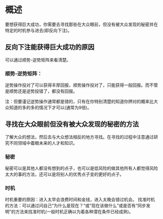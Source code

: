 # 概述
要想获得巨大成功，你需要去寻找那些在大众眼前，但没有被大众发现的秘密并在特定的时机参与进去(即反向下注)。

## 反向下注能获得巨大成功的原因
可以通过顺势-逆势矩阵来看清楚。

### 顺势-逆势矩阵：
逆势操作投对了可以获得丰厚回报，顺势操作投对了，只能获得一般回报。而不管是顺势还是逆势投错了，都没有回报。

注：但要谨记逆势操作通常都是错的，只有在你特别清楚的知道你押对的概率比大众知道的多的多的情况下才可以(通常为9倍)。
## 寻找在大众眼前但没有被大众发现的秘密的方法
了解大众的想法，然后去与大众想法相反的地方寻找。在寻找的过程中注意通过研究不同领域中着眼未来的人才和知识。

### 秘密
秘密可以是其他人都没有想到的点子，也可以是低风险的做其他所有人都觉得风险太大的事的方法，还可以是将别人的优秀点子变的更好的点子。

### 时机
时机重要的原因：进入太早会浪费时间和金钱，进入太晚会错过机会。
找准时机的方法：可以通过问自己“为什么是现在？”或“现在该做什么”或是否有“同步发明”的方法来找准时机(一般时机正确以为着各种潜在条件已经成熟)。